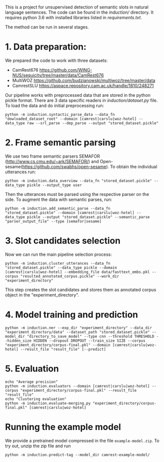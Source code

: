 This is a project for unsupervised detection of semantic slots in natural language sentences.
The code can be found in the *induction/* directory.
It requires python 3.6 with installed libraries listed in *requirements.txt*.

The method can be run in several stages.

# 1. Data preparation:
We prepared the code to work with three datasets:
 - CamRest676 https://github.com/WING-NUS/sequicity/tree/master/data/CamRest676
 - MultiWOZ https://github.com/budzianowski/multiwoz/tree/master/data
 - CamrestSLU https://aspace.repository.cam.ac.uk/handle/1810/248271

Our pipeline works with preprocessed data that are stored in the python pickle format.
There are 3 data specific readers in *induction/dataset.py* file.
To load the data and do initial preprocessing run:

```
python -m induction.syntactic_parse_data --data_fn "dowloaded_dataset_root" --domain [camrest|carslu|woz-hotel] --data_type raw --srl_parse --dep_parse --output "stored_dataset.pickle"
```

# 2. Frame semantic parsing
We use two frame semantic parsers SEMAFOR (http://www.cs.cmu.edu/~ark/SEMAFOR/) and Open-sesame(https://github.com/swabhs/open-sesame).
To obtain the individual utterances run:

```
python -m induction.data_overview --data_fn "stored_dataset.pickle" --data_type pickle --output_type user
```

Then the utterances must be parsed using the respective parser on the side.
To augment the data with semantic parses, run:

```
python -m induction.add_semantic_parse --data_fn "stored_dataset.pickle" --domain [camrest|carslu|woz-hotel] --data_type pickle --output "stored_dataset.pickle" --semantic_parse "parser_output_file" --type [semafor|sesame]
```

# 3. Slot candidates selection
Now we can run the main pipeline selection process:
```
python -m induction.cluster_utterances --data_fn "stored_dataset.pickle" --data_type pickle --domain [camrest|carslu|woz-hotel] --embedding_file data/fasttext_embs.pkl --corpus "resulted_annotated_corpus.pickle" --work_dir "experiment_directory"
```
This step creates the slot candidates and stores them as annotated corpus object in the "experiment\_directory".

# 4. Model training and prediction

```
python -m induction.ner --exp_dir "experiment_directory" --data_dir "experiment_directory/data" --dataset_path "stored_dataset.pickle" --model_dir "directory_to_save_model" --type cnn --threshold THRESHOLD --hidden_size HIDDEN --dropout DROPOUT --train_size SIZE --corpus "experiment_directory/corpus-final.pkl" --domain [camrest|carslu|woz-hotel] --result_file "result_file" [--predict]
```

# 5. Evaluation
```
echo "Average precision"
python -m induction.evaluators --domain [camrest|carslu|woz-hotel] --corpus "experiment_directory/corpus-final.pkl" --result_file "result_file"
echo "Clustering evaluation"
python -m induction.evaluate-merging.py "experiment_directory/corpus-final.pkl" [camrest|carslu|woz-hotel]
```

# Running the example model
We provide a pretrained model compressed in the file `example-model.zip`.
To try out, unzip the zip file and run
```
python -m induction.predict-tag --model_dir camrest-example-model/
```
